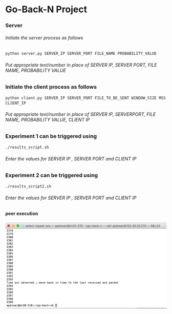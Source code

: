 # Go-Back-N Project 

### Server

###### Initiate the server process as follows

```
python server.py SERVER_IP SERVER_PORT FILE_NAME PROBABILITY_VALUE 
```
###### Put appropriate text/number in place of SERVER IP, SERVER PORT, FILE NAME, PROBABILITY VALUE
### Initiate the client process as follows

```
python client.py SERVER_IP SERVER_PORT FILE_TO_BE_SENT WINDOW_SIZE MSS CLIENT_IP
```
###### Put appropriate text/number in place of SERVER IP, SERVERPORT, FILE NAME, PROBABILITY VALUE, CLIENT IP

### Experiment 1 can be triggered using
```
./results_script.sh
```
###### Enter the values for SERVER IP , SERVER PORT and CLIENT IP



### Experiment 2 can be triggered using
```
./results_script2.sh
```

###### Enter the values for SERVER IP , SERVER PORT and CLIENT IP




#### peer execution

![ScreenShot](client4.png)


